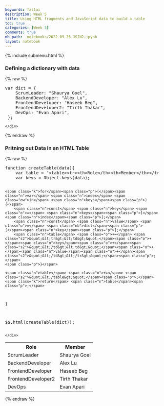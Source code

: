 ```yaml
---
keywords: fastai
description: Week 5
title: Using HTML fragments and JavaScript data to build a table
toc: true
categories: [Week 5]
comments: true
nb_path: _notebooks/2022-09-26-JSJN2.ipynb
layout: notebook
---
```


<!--
#################################################
### THIS FILE WAS AUTOGENERATED! DO NOT EDIT! ###
#################################################
# file to edit: _notebooks/2022-09-26-JSJN2.ipynb
-->

<div class="container" id="notebook-container">
        
<div class="cell border-box-sizing text_cell rendered"><div class="inner_cell">
<div class="text_cell_render border-box-sizing rendered_html">
<p>{% include submenu.html %}</p>

</div>
</div>
</div>
<div class="cell border-box-sizing text_cell rendered"><div class="inner_cell">
<div class="text_cell_render border-box-sizing rendered_html">
<h3 id="Defining-a-dictionary-with-data">Defining a dictionary with data<a class="anchor-link" href="#Defining-a-dictionary-with-data"> </a></h3>
</div>
</div>
</div>
    {% raw %}
    
<div class="cell border-box-sizing code_cell rendered">
<div class="input">

<div class="inner_cell">
    <div class="input_area">
<div class=" highlight hl-python"><pre><span></span><span class="n">var</span> <span class="nb">dict</span> <span class="o">=</span> <span class="p">{</span>
    <span class="n">ScrumLeader</span><span class="p">:</span> <span class="s2">&quot;Shaurya Goel&quot;</span><span class="p">,</span>
    <span class="n">BackendDeveloper</span><span class="p">:</span> <span class="s2">&quot;Alex Lu&quot;</span><span class="p">,</span>
    <span class="n">FrontendDeveloper</span><span class="p">:</span> <span class="s2">&quot;Haseeb Beg&quot;</span><span class="p">,</span>
    <span class="n">FrontendDeveloper2</span><span class="p">:</span> <span class="s2">&quot;Tirth Thakar&quot;</span><span class="p">,</span>
    <span class="n">DevOps</span><span class="p">:</span> <span class="s2">&quot;Evan Apari&quot;</span><span class="p">,</span>
 <span class="p">};</span>
</pre></div>

    </div>
</div>
</div>

</div>
    {% endraw %}

<div class="cell border-box-sizing text_cell rendered"><div class="inner_cell">
<div class="text_cell_render border-box-sizing rendered_html">
<h3 id="Pritning-out-Data-in-an-HTML-Table">Pritning out Data in an HTML Table<a class="anchor-link" href="#Pritning-out-Data-in-an-HTML-Table"> </a></h3>
</div>
</div>
</div>
    {% raw %}
    
<div class="cell border-box-sizing code_cell rendered">
<div class="input">

<div class="inner_cell">
    <div class="input_area">
<div class=" highlight hl-python"><pre><span></span><span class="n">function</span> <span class="n">createTable</span><span class="p">(</span><span class="n">data</span><span class="p">){</span>
    <span class="n">var</span> <span class="n">table</span> <span class="o">=</span> <span class="s2">&quot;&lt;table&gt;&lt;tr&gt;&lt;th&gt;Role&lt;/th&gt;&lt;th&gt;Member&lt;/th&gt;&lt;/tr&gt;&quot;</span>
    <span class="n">var</span> <span class="n">keys</span> <span class="o">=</span> <span class="n">Object</span><span class="o">.</span><span class="n">keys</span><span class="p">(</span><span class="n">data</span><span class="p">);</span>

    <span class="k">for</span><span class="p">(</span><span class="n">var</span> <span class="n">index</span> <span class="ow">in</span> <span class="n">keys</span><span class="p">){</span>
        <span class="n">const</span> <span class="n">key</span> <span class="o">=</span> <span class="n">keys</span><span class="p">[</span><span class="n">index</span><span class="p">];</span>
        <span class="n">const</span> <span class="n">value</span> <span class="o">=</span> <span class="nb">dict</span><span class="p">[</span><span class="n">key</span><span class="p">];</span>
        <span class="n">table</span> <span class="o">+=</span> <span class="s2">&quot;&lt;tr&gt;&lt;td&gt;&quot;</span><span class="o">+</span><span class="n">key</span><span class="o">+</span><span class="s2">&quot;&lt;/td&gt;&lt;td&gt;&quot;</span><span class="o">+</span><span class="n">value</span><span class="o">+</span><span class="s2">&quot;&lt;/td&gt;&lt;/tr&gt;&quot;</span><span class="p">;</span>
    <span class="p">}</span>

    <span class="n">table</span> <span class="o">+=</span> <span class="s2">&quot;&lt;/table&gt;&quot;</span><span class="p">;</span>
    <span class="k">return</span> <span class="n">table</span><span class="p">;</span>
<span class="p">}</span>

<span class="err">$$</span><span class="o">.</span><span class="n">html</span><span class="p">(</span><span class="n">createTable</span><span class="p">(</span><span class="nb">dict</span><span class="p">));</span>
</pre></div>

    </div>
</div>
</div>

<div class="output_wrapper">
<div class="output">

<div class="output_area">


<div class="output_html rendered_html output_subarea output_execute_result">
<table><tr><th>Role</th><th>Member</th></tr><tr><td>ScrumLeader</td><td>Shaurya Goel</td></tr><tr><td>BackendDeveloper</td><td>Alex Lu</td></tr><tr><td>FrontendDeveloper</td><td>Haseeb Beg</td></tr><tr><td>FrontendDeveloper2</td><td>Tirth Thakar</td></tr><tr><td>DevOps</td><td>Evan Apari</td></tr></table>
</div>

</div>

</div>
</div>

</div>
    {% endraw %}

</div>
 

